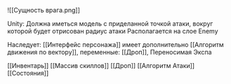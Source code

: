 
![[Сущность врага.png]]

Unity:
Должна иметься модель с приделанной точкой атаки, вокруг которой будет отрисован радиус атаки
Располагается на слое Enemy 


Наследует:
[[Интерфейс персонажа]]
имеет дополнительно [[Алгоритм движения по вектору]], переменные: [[Дроп]], Переносимая Экспа


[[Инвентарь]]
[[Массив скиллов]]
[[Дроп]]
[[Алгоритм Атаки]]
[[Состояния]]
